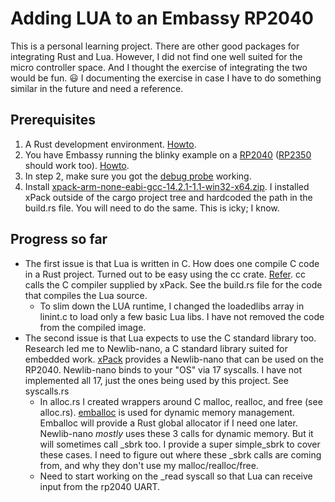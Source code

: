 # Adding LUA to an Embassy RP2040

This is a personal learning project.  There are other good packages for integrating Rust and Lua.  However, I did not find one well suited for the micro controller space. And I thought the exercise of integrating the two would be fun. :smiley: I documenting the exercise in case I have to do something similar in the future and need a reference.

## Prerequisites

1. A Rust development environment. [Howto](https://rust-lang.org/learn/get-started/).
2. You have Embassy running the blinky example on a [RP2040](https://www.raspberrypi.com/products/rp2040/) ([RP2350](https://www.raspberrypi.com/products/rp2350/) should work too). [Howto](https://embassy.dev/book/#_getting_started).
3. In step 2, make sure you got the [debug probe](https://www.raspberrypi.com/products/debug-probe/) working.
4. Install [xpack-arm-none-eabi-gcc-14.2.1-1.1-win32-x64.zip](https://github.com/xpack-dev-tools/arm-none-eabi-gcc-xpack/releases/download/v14.2.1-1.1/xpack-arm-none-eabi-gcc-14.2.1-1.1-win32-x64.zip).  I installed xPack outside of the cargo project tree and hardcoded the path in the build.rs file.  You will need to do the same.  This is icky; I know.

## Progress so far

- The first issue is that Lua is written in C. How does one compile C code in a Rust project.  Turned out to be easy using the cc crate.  [Refer](https://docs.rs/cc/latest/cc/).  cc calls the C compiler supplied by xPack. See the build.rs file for the code that compiles the Lua source.
  - To slim down the LUA runtime, I changed the loadedlibs array in linint.c to load only a few basic Lua libs.  I have not removed the code from the compiled image.
- The second issue is that Lua expects to use the C standard library too.  Research led me to Newlib-nano, a C standard library suited for embedded work. [xPack](https://github.com/xpack-dev-tools) provides a Newlib-nano that can be used on the RP2040.  Newlib-nano binds to your "OS" via 17 syscalls. I have not implemented all 17, just the ones being used by this project.  See syscalls.rs
  - In alloc.rs I created wrappers around C malloc, realloc, and free (see alloc.rs).  [emballoc](https://docs.rs/emballoc/latest/emballoc/) is used for dynamic memory management.  Emballoc will provide a Rust global allocator if I need one later.  Newlib-nano *mostly* uses these 3 calls for dynamic memory.  But it will sometimes call _sbrk too. I provide a super simple_sbrk to cover these cases. I need to figure out where these _sbrk calls are coming from, and why they don't use my malloc/realloc/free.
  - Need to start working on the _read syscall so that Lua can receive input from the rp2040 UART.

